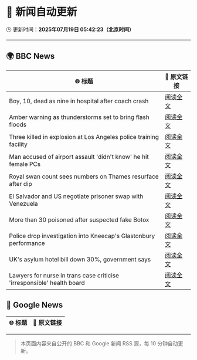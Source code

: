 # 🧠 新闻自动更新

🕒 更新时间：**2025年07月19日 05:42:23（北京时间）**

---

## 🌍 BBC News

| 🌐 标题 | 🔗 原文链接 |
|--------|-------------|
| Boy, 10, dead as nine in hospital after coach crash | [阅读全文](https://www.bbc.com/news/articles/cvg98l9x0j0o) |
| Amber warning as thunderstorms set to bring flash floods | [阅读全文](https://www.bbc.com/news/articles/c8j1nvp9440o) |
| Three killed in explosion at Los Angeles police training facility | [阅读全文](https://www.bbc.com/news/articles/c62891d4p50o) |
| Man accused of airport assault 'didn't know' he hit female PCs | [阅读全文](https://www.bbc.com/news/articles/clylqpzqezlo) |
| Royal swan count sees numbers on Thames resurface after dip | [阅读全文](https://www.bbc.com/news/articles/cyvjl0jv91ro) |
| El Salvador and US negotiate prisoner swap with Venezuela | [阅读全文](https://www.bbc.com/news/articles/c4gd4ye41ymo) |
| More than 30 poisoned after suspected fake Botox | [阅读全文](https://www.bbc.com/news/articles/c628e5ez78yo) |
| Police drop investigation into Kneecap's Glastonbury performance | [阅读全文](https://www.bbc.com/news/articles/cly290dk226o) |
| UK's asylum hotel bill down 30%, government says | [阅读全文](https://www.bbc.com/news/articles/cgeqwv98d55o) |
| Lawyers for nurse in trans case criticise 'irresponsible' health board | [阅读全文](https://www.bbc.com/news/articles/cvg98nwrqpdo) |

## 📰 Google News

| 🌐 标题 | 🔗 原文链接 |
|--------|-------------|

---
> 本页面内容来自公开的 BBC 和 Google 新闻 RSS 源，每 10 分钟自动更新。
